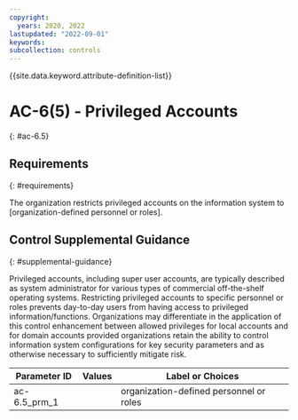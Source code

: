 ```yaml
---
copyright:
  years: 2020, 2022
lastupdated: "2022-09-01"
keywords: 
subcollection: controls
---
```



{{site.data.keyword.attribute-definition-list}}


# AC-6(5) - Privileged Accounts
{: #ac-6.5}

## Requirements
{: #requirements}

The organization restricts privileged accounts on the information system to [organization-defined personnel or roles].

## Control Supplemental Guidance
{: #supplemental-guidance}

Privileged accounts, including super user accounts, are typically described as system administrator for various types of commercial off-the-shelf operating systems. Restricting privileged accounts to specific personnel or roles prevents day-to-day users from having access to privileged information/functions. Organizations may differentiate in the application of this control enhancement between allowed privileges for local accounts and for domain accounts provided organizations retain the ability to control information system configurations for key security parameters and as otherwise necessary to sufficiently mitigate risk.

| Parameter ID | Values | Label or Choices |
|---|---|---|
| ac-6.5_prm_1 |  | organization-defined personnel or roles |